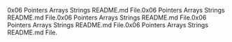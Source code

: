 0x06 Pointers Arrays Strings README.md File.0x06 Pointers Arrays Strings README.md File.0x06 Pointers Arrays Strings README.md File.0x06 Pointers Arrays Strings README.md File.0x06 Pointers Arrays Strings README.md File.
